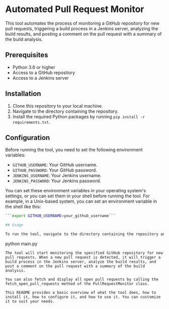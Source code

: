 # Automated Pull Request Monitor

This tool automates the process of monitoring a GitHub repository for new pull requests, triggering a build process in a Jenkins server, analyzing the build results, and posting a comment on the pull request with a summary of the build analysis.

## Prerequisites

- Python 3.6 or higher
- Access to a GitHub repository
- Access to a Jenkins server

## Installation

1. Clone this repository to your local machine.
2. Navigate to the directory containing the repository.
3. Install the required Python packages by running `pip install -r requirements.txt`.

## Configuration

Before running the tool, you need to set the following environment variables:

- `GITHUB_USERNAME`: Your GitHub username.
- `GITHUB_PASSWORD`: Your GitHub password.
- `JENKINS_USERNAME`: Your Jenkins username.
- `JENKINS_PASSWORD`: Your Jenkins password.

You can set these environment variables in your operating system's settings, or you can set them in your shell before running the tool. For example, in a Unix-based system, you can set an environment variable in the shell like this:

```bash
```export GITHUB_USERNAME=your_github_username```

## Usage

To run the tool, navigate to the directory containing the repository and run the main.py script:

``` 
python main.py
```
The tool will start monitoring the specified GitHub repository for new pull requests. When a new pull request is detected, it will trigger a build process in the Jenkins server, analyze the build results, and post a comment on the pull request with a summary of the build analysis.

You can also fetch and display all open pull requests by calling the fetch_open_pull_requests method of the PullRequestMonitor class.

This README provides a basic overview of what the tool does, how to install it, how to configure it, and how to use it. You can customize it to suit your needs.
